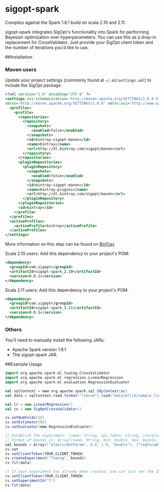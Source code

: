 # sigopt-spark

Compiles against the Spark 1.6.1 build on scala 2.10 and 2.11.

sigopt-spark integrates SigOpt's functionality into Spark for performing Bayesian
optimization over hyperparameters. You can use this as a drop-in replacement for
CrossValidator. Just provide your SigOpt client token and the number of iterations
you'd like to use.

##Installation

### Maven users

Update your project settings (commonly found at `~/.m2/settings.xml`) to include the SigOpt package.

```xml
<?xml version="1.0" encoding="UTF-8" ?>
<settings xsi:schemaLocation='http://maven.apache.org/SETTINGS/1.0.0 http://maven.apache.org/xsd/settings-1.0.0.xsd'
xmlns='http://maven.apache.org/SETTINGS/1.0.0' xmlns:xsi='http://www.w3.org/2001/XMLSchema-instance'>
  <profiles>
    <profile>
      <repositories>
        <repository>
          <snapshots>
            <enabled>false</enabled>
          </snapshots>
          <id>bintray-sigopt-maven</id>
          <name>bintray</name>
          <url>http://dl.bintray.com/sigopt/maven</url>
        </repository>
      </repositories>
      <pluginRepositories>
        <pluginRepository>
          <snapshots>
            <enabled>false</enabled>
          </snapshots>
          <id>bintray-sigopt-maven</id>
          <name>bintray-plugins</name>
          <url>http://dl.bintray.com/sigopt/maven</url>
        </pluginRepository>
      </pluginRepositories>
      <id>bintray</id>
    </profile>
  </profiles>
  <activeProfiles>
    <activeProfile>bintray</activeProfile>
  </activeProfiles>
</settings>
```

More information on this step can be found on [BinTray](https://bintray.com/sigopt/maven/sigopt-spark_2.10/view)

Scala 2.10 users: Add this dependency to your project's POM:

```xml
<dependency>
  <groupId>com.sigopt</groupId>
  <artifactId>sigopt-spark_2.10</artifactId>
  <version>0.0.1</version>
</dependency>
```

Scala 2.11 users: Add this dependency to your project's POM:

```xml
<dependency>
  <groupId>com.sigopt</groupId>
  <artifactId>sigopt-spark_2.11</artifactId>
  <version>0.0.1</version>
</dependency>
```

### Others

You'll need to manually install the following JARs:

* Apache Spark version 1.6.1
* The sigopt-spark JAR.

##Example Usage

```scala
import org.apache.spark.ml.tuning.CrossValidator
import org.apache.spark.ml.regression.LinearRegression
import org.apache.spark.ml.evaluation.RegressionEvaluator

val sqlContext = new org.apache.spark.sql.SQLContext(sc)
val data = sqlContext.read.format("libsvm").load("data/mllib/sample_linear_regression_data.txt")

val lr = new LinearRegression()
val cv = new SigOptCrossValidator()

cv.setNumFolds(10)
cv.setEstimator(lr)
cv.setEvaluator(new RegressionEvaluator)

// Establish the experiment: (name: String, api_token: String, iteration: int, bounds)
// Format of bounds is: Array((name: String, min: Double, max: Double, type: String))
val bounds = Array(("elasticNetParam", 0.0, 1.0, "double"), ("regParam", 0.0, 1.0, "double"))
cv.set
cv.setClientToken(YOUR_CLIENT_TOKEN)
cv.createExperiment("Timing", bounds)
cv.fit(data)

// If your experiment has already been created, you can just set the ID instead
cv.setClientToken(YOUR_CLIENT_TOKEN)
cv.setExperimentId("1")
cv.fit(data)
```
